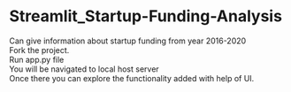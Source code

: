 # Streamlit_Startup-Funding-Analysis
Can give information about startup funding from year 2016-2020<br>
Fork the project.<br>
Run app.py file<br>
You will be navigated to local host server<br>
Once there you can explore the functionality added with help of UI.<br>
